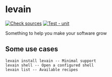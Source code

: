 levain
======
[![Check sources](https://github.com/jmoalves/levain/actions/workflows/checkSources.yml/badge.svg)](https://github.com/jmoalves/levain/actions/workflows/checkSources.yml)
[![Test - unit](https://github.com/jmoalves/levain/actions/workflows/test-unit.yml/badge.svg)](https://github.com/jmoalves/levain/actions/workflows/test-unit.yml)

Something to help you make your software grow

## Some use cases
```
levain install levain -- Minimal support
levain shell -- Open a configured shell
levain list -- Available recipes
```
